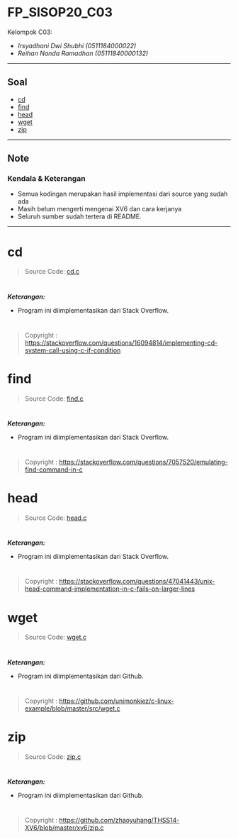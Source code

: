 # FP_SISOP20_C03
Kelompok C03:
* _Irsyadhani Dwi Shubhi (0511184000022)_
* _Reihan Nanda Ramadhan (05111840000132)_

----------------------------------------------------------------
## Soal
* [cd](#cd)
* [find](#find)
* [head](#head)
* [wget](#wget)
* [zip](#zip)
----------------------------------------------------------------
## Note
### Kendala & Keterangan
* Semua kodingan merupakan hasil implementasi dari source yang sudah ada
* Masih belum mengerti mengenai XV6 dan cara kerjanya
* Seluruh sumber sudah tertera di README.
----------------------------------------------------------------
# cd
   > Source Code: [cd.c](https://github.com/irsyadhani22/FP_SISOP20_C03/blob/master/cd.c)
#
   _**Keterangan:**_
* Program ini diimplementasikan dari Stack Overflow.
#
   > Copyright : https://stackoverflow.com/questions/16094814/implementing-cd-system-call-using-c-if-condition
#

# find
   > Source Code: [find.c](https://github.com/irsyadhani22/FP_SISOP20_C03/blob/master/find.c)
#
   _**Keterangan:**_
* Program ini diimplementasikan dari Stack Overflow. 
#
   > Copyright : https://stackoverflow.com/questions/7057520/emulating-find-command-in-c
#

# head
   > Source Code: [head.c](https://github.com/irsyadhani22/FP_SISOP20_C03/blob/master/head.c)
#
   _**Keterangan:**_
* Program ini diimplementasikan dari Stack Overflow.
#
   > Copyright : https://stackoverflow.com/questions/47041443/unix-head-command-implementation-in-c-fails-on-larger-lines
#

# wget
   > Source Code: [wget.c](https://github.com/irsyadhani22/FP_SISOP20_C03/blob/master/wget.c)
#
 _**Keterangan:**_
* Program ini diimplementasikan dari Github. 
#
> Copyright : https://github.com/unimonkiez/c-linux-example/blob/master/src/wget.c
#

# zip
   > Source Code: [zip.c](https://github.com/irsyadhani22/FP_SISOP20_C03/blob/master/zip.c)
#
 _**Keterangan:**_
* Program ini diimplementasikan dari Github. 
#
> Copyright : https://github.com/zhaoyuhang/THSS14-XV6/blob/master/xv6/zip.c
